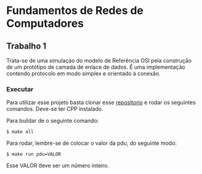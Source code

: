 # Fundamentos de Redes de Computadores

## Trabalho 1 

Trata-se de uma simulação do modelo de Referência OSI pela construção de um protótipo de camada de enlace de dados. É uma implementação contendo protocolo em modo simplex e orientado à conexão.

### Executar

Para utilizar esse projeto basta clonar esse [repositorio](https://github.com/giovannabbottino/frc.git) e rodar os seguintes comandos. Deve-se ter CPP instalado.

Para buildar de o seguinte comando:
~~~
$ make all
~~~

Para rodar, lembre-se de colocar o valor da pdu, do seguinte modo:
~~~
$ make run pdu=VALOR
~~~

Esse VALOR deve ser um número inteiro.